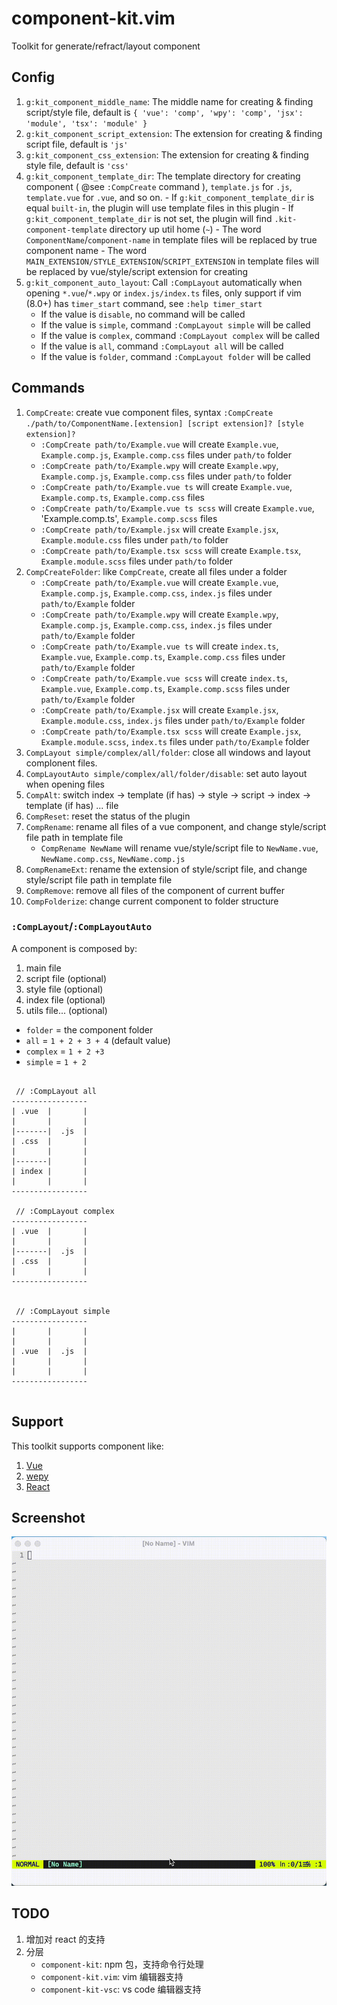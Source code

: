 # component-kit.vim

Toolkit for generate/refract/layout component

## Config

1.  `g:kit_component_middle_name`: The middle name for creating & finding script/style file, default is `{ 'vue': 'comp', 'wpy': 'comp', 'jsx': 'module', 'tsx': 'module' }`
1.  `g:kit_component_script_extension`: The extension for creating & finding script file, default is `'js'`
1.  `g:kit_component_css_extension`: The extension for creating & finding style file, default is `'css'`
1.  `g:kit_component_template_dir`: The template directory for creating component ( @see `:CompCreate` command ), `template.js` for `.js`, `template.vue` for `.vue`, and so on. - If `g:kit_component_template_dir` is equal `built-in`, the plugin will use template files in this plugin - If `g:kit_component_template_dir` is not set, the plugin will find `.kit-component-template` directory up util home (`~`) - The word `ComponentName`/`component-name` in template files will be replaced by true component name - The word `MAIN_EXTENSION/STYLE_EXTENSION`/`SCRIPT_EXTENSION` in template files will be replaced by vue/style/script extension for creating
1.  `g:kit_component_auto_layout`: Call `:CompLayout` automatically when opening `*.vue`/`*.wpy` or `index.js/index.ts` files, only support if vim (8.0+) has `timer_start` command, see `:help timer_start`
    - If the value is `disable`, no command will be called
    - If the value is `simple`, command `:CompLayout simple` will be called
    - If the value is `complex`, command `:CompLayout complex` will be called
    - If the value is `all`, command `:CompLayout all` will be called
    - If the value is `folder`, command `:CompLayout folder` will be called

## Commands

1. `CompCreate`: create vue component files, syntax `:CompCreate ./path/to/ComponentName.[extension] [script extension]? [style extension]?`
   - `:CompCreate path/to/Example.vue` will create `Example.vue`, `Example.comp.js`, `Example.comp.css` files under `path/to` folder
   - `:CompCreate path/to/Example.wpy` will create `Example.wpy`, `Example.comp.js`, `Example.comp.css` files under `path/to` folder
   - `:CompCreate path/to/Example.vue ts` will create `Example.vue`, `Example.comp.ts`, `Example.comp.css` files
   - `:CompCreate path/to/Example.vue ts scss` will create `Example.vue`, 'Example.comp.ts', `Example.comp.scss` files
   - `:CompCreate path/to/Example.jsx` will create `Example.jsx`, `Example.module.css` files under `path/to` folder
   - `:CompCreate path/to/Example.tsx scss` will create `Example.tsx`, `Example.module.scss` files under `path/to` folder
1. `CompCreateFolder`: like `CompCreate`, create all files under a folder
   - `:CompCreate path/to/Example.vue` will create `Example.vue`, `Example.comp.js`, `Example.comp.css`, `index.js` files under `path/to/Example` folder
   - `:CompCreate path/to/Example.wpy` will create `Example.wpy`, `Example.comp.js`, `Example.comp.css`, `index.js` files under `path/to/Example` folder
   - `:CompCreate path/to/Example.vue ts` will create `index.ts`, `Example.vue`, `Example.comp.ts`, `Example.comp.css` files under `path/to/Example` folder
   - `:CompCreate path/to/Example.vue scss` will create `index.ts`, `Example.vue`, `Example.comp.ts`, `Example.comp.scss` files under `path/to/Example` folder
   - `:CompCreate path/to/Example.jsx` will create `Example.jsx`, `Example.module.css`, `index.js` files under `path/to/Example` folder
   - `:CompCreate path/to/Example.tsx scss` will create `Example.jsx`, `Example.module.scss`, `index.ts` files under `path/to/Example` folder
1. `CompLayout simple/complex/all/folder`: close all windows and layout complonent files.
1. `CompLayoutAuto simple/complex/all/folder/disable`: set auto layout when opening files
1. `CompAlt`: switch index -> template (if has) -> style -> script -> index -> template (if has) ... file
1. `CompReset`: reset the status of the plugin
1. `CompRename`: rename all files of a vue component, and change style/script file path in template file
   - `CompRename NewName` will rename vue/style/script file to `NewName.vue`, `NewName.comp.css`, `NewName.comp.js`
1. `CompRenameExt`: rename the extension of style/script file, and change style/script file path in template file
1. `CompRemove`: remove all files of the component of current buffer
1. `CompFolderize`: change current component to folder structure

### `:CompLayout`/`:CompLayoutAuto`

A component is composed by:

1. main file
1. script file (optional)
1. style file (optional)
1. index file (optional)
1. utils file... (optional)

- `folder` = the component folder
- `all` = `1 + 2 + 3 + 4` (default value)
- `complex` = `1 + 2 +3`
- `simple` = `1 + 2`

```

 // :CompLayout all
-----------------
| .vue  |       |
|       |       |
|-------|  .js  |
| .css  |       |
|       |       |
|-------|       |
| index |       |
|       |       |
-----------------

 // :CompLayout complex
-----------------
| .vue  |       |
|       |       |
|-------|  .js  |
| .css  |       |
|       |       |
-----------------


 // :CompLayout simple
-----------------
|       |       |
|       |       |
| .vue  |  .js  |
|       |       |
|       |       |
-----------------


```

## Support

This toolkit supports component like:

1. [Vue](https://vuejs.org/)
1. [wepy](https://github.com/Tencent/wepy)
1. [React](https://reactjs.org/docs/react-component.html)

## Screenshot

![layout](./docs/layout.gif)

## TODO

1. 增加对 react 的支持
1. 分层
   - `component-kit`: npm 包，支持命令行处理
   - `component-kit.vim`: vim 编辑器支持
   - `component-kit-vsc`: vs code 编辑器支持
